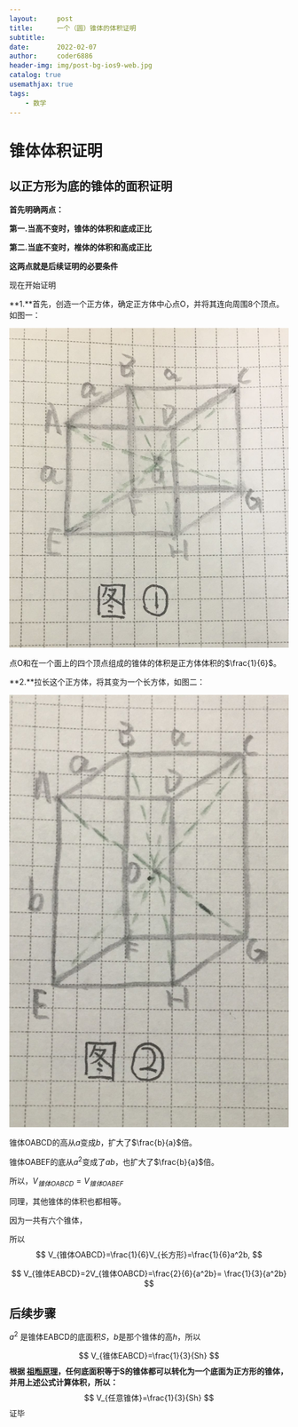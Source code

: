 ```yaml
---
layout:     post
title:      一个（圆）锥体的体积证明
subtitle:   
date:       2022-02-07
author:     coder6886
header-img: img/post-bg-ios9-web.jpg
catalog: true
usemathjax: true
tags:
    - 数学
---
```


# 锥体体积证明

## 以正方形为底的锥体的面积证明

**首先明确两点：**

**第一.当高不变时，锥体的体积和底成正比**

**第二.当底不变时，椎体的体积和高成正比**

**这两点就是后续证明的必要条件**

现在开始证明

**1.**首先，创造一个正方体，确定正方体中心点O，并将其连向周围8个顶点。如图一：

![](/img/a-cone's-volume-fig-1.jpg)

点O和在一个面上的四个顶点组成的锥体的体积是正方体体积的$\frac{1}{6}$。

**2.**拉长这个正方体，将其变为一个长方体，如图二：

![](/img/a-cone's-volume-fig-2.jpg)

锥体OABCD的高从$a$变成$b$，扩大了$\frac{b}{a}$倍。

锥体OABEF的底从$a^2$变成了$ab$，也扩大了$\frac{b}{a}$倍。

所以，$V_{锥体OABCD}=V_{锥体OABEF}$

同理，其他锥体的体积也都相等。

因为一共有六个锥体，

所以
$$
V_{锥体OABCD}=\frac{1}{6}V_{长方形}=\frac{1}{6}a^2b,
$$

$$
V_{锥体EABCD}=2V_{锥体OABCD}=\frac{2}{6}{a^2b}= \frac{1}{3}{a^2b}
$$




## 后续步骤

$a^2$ 是锥体EABCD的底面积$S$，$b$是那个锥体的高$h$，所以

$$
V_{锥体EABCD}=\frac{1}{3}{Sh}
$$
**根据 [祖暅原理](https://baike.baidu.com/item/%E7%A5%96%E6%9A%85%E5%8E%9F%E7%90%86/5165170)，任何底面积等于S的锥体都可以转化为一个底面为正方形的锥体，并用上述公式计算体积，所以：**
$$
V_{任意锥体}=\frac{1}{3}{Sh}
$$
证毕
